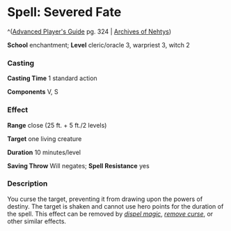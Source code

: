 # Spell: Severed Fate

^([Advanced Player's Guide][ss-severed-fate] pg. 324 | [Archives of Nehtys][sn-severed-fate])

**School** enchantment; **Level** cleric/oracle 3, warpriest 3, witch 2

### Casting

**Casting Time** 1 standard action

**Components** V, S

### Effect

**Range** close (25 ft. + 5 ft./2 levels)

**Target** one living creature

**Duration** 10 minutes/level

**Saving Throw** Will negates; **Spell Resistance** yes

### Description

You curse the target, preventing it from drawing upon the powers of destiny. The target is shaken and cannot use hero points for the duration of the spell. This effect can be removed by _[dispel magic]_, _[remove curse]_, or other similar effects.

[ss-severed-fate]: http://paizo.com/pathfinderRPG/v57
[sn-severed-fate]: http://www.archivesofnethys.com/SpellDisplay.aspx?ItemName=Severed%20Fate
[dispel magic]: http://www.archivesofnethys.com/SpellDisplay.aspx?ItemName=dispel%20magic
[remove curse]: http://www.archivesofnethys.com/SpellDisplay.aspx?ItemName=remove%20curse